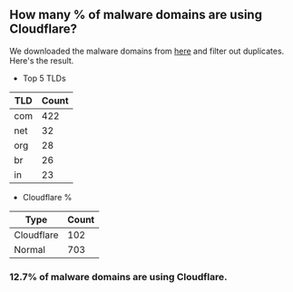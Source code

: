 ## How many % of malware domains are using Cloudflare?


We downloaded the malware domains from [here](https://urlhaus.abuse.ch) and filter out duplicates.
Here's the result.


[//]: # (start replacement)


- Top 5 TLDs

| TLD | Count |
| --- | --- |
| com | 422 |
| net | 32 |
| org | 28 |
| br | 26 |
| in | 23 |


- Cloudflare %

| Type | Count |
| --- | --- |
| Cloudflare | 102 |
| Normal | 703 |


### 12.7% of malware domains are using Cloudflare.